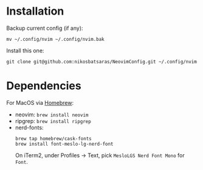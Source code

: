 # Installation
Backup current config (if any):
```
mv ~/.config/nvim ~/.config/nvim.bak
```
Install this one:
```
git clone git@github.com:nikosbatsaras/NeovimConfig.git ~/.config/nvim
```

# Dependencies
For MacOS via [Homebrew](https://brew.sh/):
- neovim: `brew install neovim`
- ripgrep: `brew install ripgrep`
- nerd-fonts:
    ```
    brew tap homebrew/cask-fonts
    brew install font-meslo-lg-nerd-font
    ```
    On iTerm2, under Profiles -> Text, pick `MesloLGS Nerd Font Mono` for `Font`.
